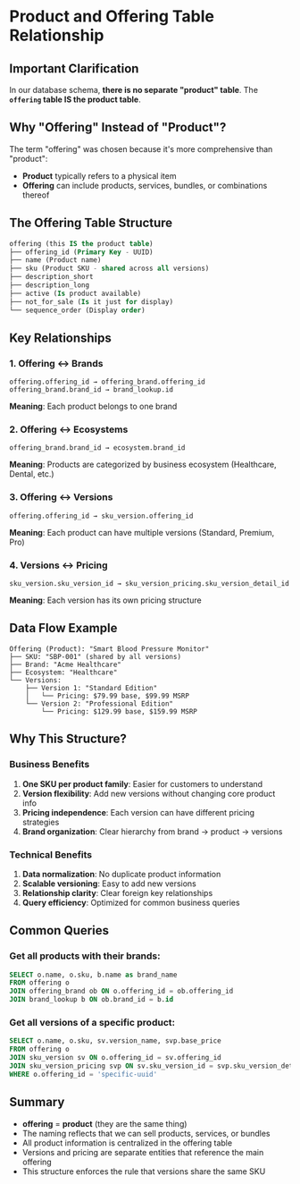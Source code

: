 # Product and Offering Table Relationship

## Important Clarification

In our database schema, **there is no separate "product" table**. The **`offering` table IS the product table**.

## Why "Offering" Instead of "Product"?

The term "offering" was chosen because it's more comprehensive than "product":

- **Product** typically refers to a physical item
- **Offering** can include products, services, bundles, or combinations thereof

## The Offering Table Structure

```sql
offering (this IS the product table)
├── offering_id (Primary Key - UUID)
├── name (Product name)
├── sku (Product SKU - shared across all versions)
├── description_short
├── description_long
├── active (Is product available)
├── not_for_sale (Is it just for display)
└── sequence_order (Display order)
```

## Key Relationships

### 1. Offering ↔ Brands
```
offering.offering_id → offering_brand.offering_id
offering_brand.brand_id → brand_lookup.id
```
**Meaning**: Each product belongs to one brand

### 2. Offering ↔ Ecosystems  
```
offering_brand.brand_id → ecosystem.brand_id
```
**Meaning**: Products are categorized by business ecosystem (Healthcare, Dental, etc.)

### 3. Offering ↔ Versions
```
offering.offering_id → sku_version.offering_id
```
**Meaning**: Each product can have multiple versions (Standard, Premium, Pro)

### 4. Versions ↔ Pricing
```
sku_version.sku_version_id → sku_version_pricing.sku_version_detail_id
```
**Meaning**: Each version has its own pricing structure

## Data Flow Example

```
Offering (Product): "Smart Blood Pressure Monitor"
├── SKU: "SBP-001" (shared by all versions)
├── Brand: "Acme Healthcare"
├── Ecosystem: "Healthcare"
└── Versions:
    ├── Version 1: "Standard Edition"
    │   └── Pricing: $79.99 base, $99.99 MSRP
    └── Version 2: "Professional Edition"
        └── Pricing: $129.99 base, $159.99 MSRP
```

## Why This Structure?

### Business Benefits
1. **One SKU per product family**: Easier for customers to understand
2. **Version flexibility**: Add new versions without changing core product info
3. **Pricing independence**: Each version can have different pricing strategies
4. **Brand organization**: Clear hierarchy from brand → product → versions

### Technical Benefits
1. **Data normalization**: No duplicate product information
2. **Scalable versioning**: Easy to add new versions
3. **Relationship clarity**: Clear foreign key relationships
4. **Query efficiency**: Optimized for common business queries

## Common Queries

### Get all products with their brands:
```sql
SELECT o.name, o.sku, b.name as brand_name 
FROM offering o
JOIN offering_brand ob ON o.offering_id = ob.offering_id
JOIN brand_lookup b ON ob.brand_id = b.id
```

### Get all versions of a specific product:
```sql
SELECT o.name, o.sku, sv.version_name, svp.base_price
FROM offering o
JOIN sku_version sv ON o.offering_id = sv.offering_id
JOIN sku_version_pricing svp ON sv.sku_version_id = svp.sku_version_detail_id
WHERE o.offering_id = 'specific-uuid'
```

## Summary

- **offering** = **product** (they are the same thing)
- The naming reflects that we can sell products, services, or bundles
- All product information is centralized in the offering table
- Versions and pricing are separate entities that reference the main offering
- This structure enforces the rule that versions share the same SKU
